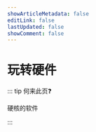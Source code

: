 ```yaml
---
showArticleMetadata: false
editLink: false
lastUpdated: false
showComment: false
---
```


# 玩转硬件

::: tip 何来此页❓

硬核的软件

:::
